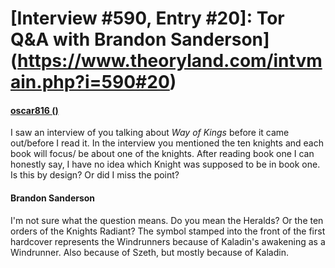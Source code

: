 # [Interview #590, Entry #20]: Tor Q&A with Brandon Sanderson](https://www.theoryland.com/intvmain.php?i=590#20)

#### [oscar816 ()](http://www.tor.com/blogs/2010/12/open-call-for-brandon-sanderson-questions#149043)

I saw an interview of you talking about
*Way of Kings*
before it came out/before I read it. In the interview you mentioned the ten knights and each book will focus/ be about one of the knights. After reading book one I can honestly say, I have no idea which Knight was supposed to be in book one. Is this by design? Or did I miss the point?

#### Brandon Sanderson

I'm not sure what the question means. Do you mean the Heralds? Or the ten orders of the Knights Radiant? The symbol stamped into the front of the first hardcover represents the Windrunners because of Kaladin's awakening as a Windrunner. Also because of Szeth, but mostly because of Kaladin.

